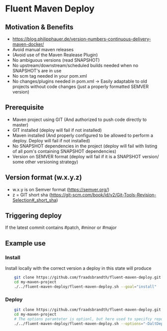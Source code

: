 # Fluent Maven Deploy

## Motivation & Benefits
- https://blog.philipphauer.de/version-numbers-continuous-delivery-maven-docker/
- Avoid manual maven releases
- (Avoid use of the Maven Realease Plugin)
- No ambiguous versions (read SNAPSHOT)
- No upstream/downstream/scheduled builds needed when no SNAPSHOT's are in use
- No scm tag needed in your pom.xml
- No changes/plugins needed in pom.xml -> Easily adaptable to old projects without code changes (just a properly formatted SEMVER version)

## Prerequisite
- Maven project using GIT (And authorized to push code directly to master)
- GIT installed (deploy will fail if not installed)
- Maven installed (And properly configured to be allowed to perform a deploy. Deploy will fail if not installed)
- No SNAPSHOT dependencies in the project (deploy will fail with listing of all pom's containing SNAPSHOT dependencies)
- Version on SEMVER format (deploy will fail if it is a SNAPSHOT version/ some other versioning strategy)

## Version format (w.x.y.z)
- w.x.y is on Semver format (https://semver.org/)
- z = GIT short sha (https://git-scm.com/book/id/v2/Git-Tools-Revision-Selection#_short_sha)

## Triggering deploy
If the latest commit contains #patch, #minor or #major

## Example use
### Install
Install locally with the correct version a deploy in this state will produce

```bash
    git clone https://github.com/fraadsbrandth/fluent-maven-deploy.git
    cd my-maven-project
    ./../fluent-maven-deploy/fluent-maven-deploy.sh --goal="install"
```
### Deploy

```bash
    git clone https://github.com/fraadsbrandth/fluent-maven-deploy.git
    cd my-maven-project
    # The options paramteter is optionl, but here used to specifcy repository to avoid having it in you pom
    ./../fluent-maven-deploy/fluent-maven-deploy.sh --options="-DaltDeploymentRepository=$DEPLOYMENT_REPOSITORY"
```
